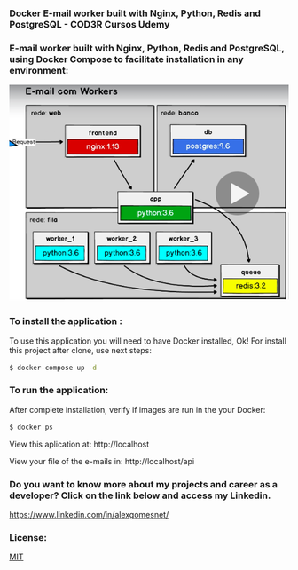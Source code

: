 ### Docker E-mail worker built with Nginx, Python, Redis and PostgreSQL - COD3R Cursos Udemy

### E-mail worker built with Nginx, Python, Redis and PostgreSQL, using Docker Compose to facilitate installation in any environment:

<p align="center">
  <img src="./assets/images/containers_structure.png" alt="Image the containers structure" width="1280">
</p>

### To install the application :

To use this application you will need to have Docker installed, Ok! For install this project after clone, use next steps:

```bash
$ docker-compose up -d
```
### To run the application:

After complete installation, verify if images are run in the your Docker:

```bash
$ docker ps
```
View this aplication at: http://localhost

View your file of the e-mails in: http://localhost/api

### Do you want to know more about my projects and career as a developer? Click on the link below and access my Linkedin.

  https://www.linkedin.com/in/alexgomesnet/

### License:

  [MIT](LICENSE)
